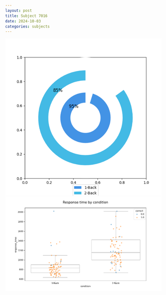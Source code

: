 ```yaml
---
layout: post
title: Subject 7016
date: 2024-10-03
categories: subjects
---
```


![](data/7016/run-2/7016_accuracy_by_condition.png)
![](data/7016/run-2/7016_response_time_by_condition.png)
